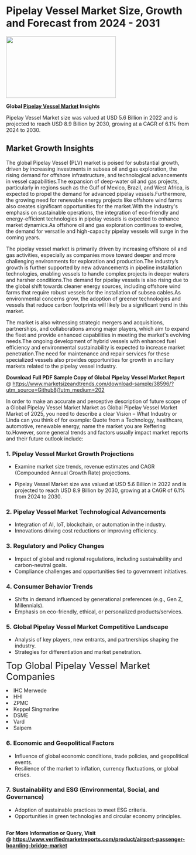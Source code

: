 <H1>Pipelay Vessel Market Size, Growth and Forecast from 2024 - 2031</H1><img class="aligncenter size-medium wp-image-584254" src="https://thirdeyenews.in/wp-content/uploads/2024/09/Global-Market-Research-300x168.jpeg" alt="" width="300" height="168" /><p><strong>Global&nbsp;<a href="https://www.marketsizeandtrends.com/download-sample/38596/?utm_source=Github8j?utm_medium=202">Pipelay Vessel Market</a> Insights</strong></p><p>Pipelay Vessel Market size was valued at USD 5.6 Billion in 2022 and is projected to reach USD 8.9 Billion by 2030, growing at a CAGR of 6.1% from 2024 to 2030.</p><p><h2>Market Growth Insights</h2><p>The global Pipelay Vessel (PLV) market is poised for substantial growth, driven by increasing investments in subsea oil and gas exploration, the rising demand for offshore infrastructure, and technological advancements in vessel capabilities.The expansion of deep-water oil and gas projects, particularly in regions such as the Gulf of Mexico, Brazil, and West Africa, is expected to propel the demand for advanced pipelay vessels.Furthermore, the growing need for renewable energy projects like offshore wind farms also creates significant opportunities for the market.With the industry's emphasis on sustainable operations, the integration of eco-friendly and energy-efficient technologies in pipelay vessels is expected to enhance market dynamics.As offshore oil and gas exploration continues to evolve, the demand for versatile and high-capacity pipelay vessels will surge in the coming years.</p><p><strong></strong></p><p>The pipelay vessel market is primarily driven by increasing offshore oil and gas activities, especially as companies move toward deeper and more challenging environments for exploration and production.The industry’s growth is further supported by new advancements in pipeline installation technologies, enabling vessels to handle complex projects in deeper waters and harsher conditions.The demand for pipelay vessels is also rising due to the global shift towards cleaner energy sources, including offshore wind farms that require robust vessels for the installation of subsea cables.As environmental concerns grow, the adoption of greener technologies and vessels that reduce carbon footprints will likely be a significant trend in this market.</p><p>The market is also witnessing strategic mergers and acquisitions, partnerships, and collaborations among major players, which aim to expand the fleet and provide enhanced capabilities in meeting the market's evolving needs.The ongoing development of hybrid vessels with enhanced fuel efficiency and environmental sustainability is expected to increase market penetration.The need for maintenance and repair services for these specialized vessels also provides opportunities for growth in ancillary markets related to the pipelay vessel industry.</p><p><span class=""><strong>Download Full PDF Sample Copy of Global Pipelay Vessel Market Report</strong> @ <a href="https://www.marketsizeandtrends.com/download-sample/38596/?utm_source=Github8j?utm_medium=202" target="_blank">https://www.marketsizeandtrends.com/download-sample/38596/?utm_source=Github8j?utm_medium=202</a></span></p><p>In order to make an accurate and perceptive description of future scope of a Global&nbsp;Pipelay Vessel Market Market as Global&nbsp;Pipelay Vessel Market Market of 2025, you need to describe a clear Vision &ndash; What Industry or Linda can you think of for example: Quote from a Technology, healthcare, automotive, renewable energy, name the market you are Reffering to.However, some general trends and factors usually impact market reports and their future outlook include:</p><h3>1.&nbsp;<strong>Pipelay Vessel Market Growth Projections</strong></h3><ul><li>Examine market size trends, revenue estimates and CAGR (Compounded Annual Growth Rate) projections.</li><li><p>Pipelay Vessel Market size was valued at USD 5.6 Billion in 2022 and is projected to reach USD 8.9 Billion by 2030, growing at a CAGR of 6.1% from 2024 to 2030.</p></li></ul><h3>2.&nbsp;<strong>Pipelay Vessel Market Technological Advancements</strong></h3><ul><li>Integration of AI, IoT, blockchain, or automation in the industry.</li><li>Innovations driving cost reductions or improving efficiency.</li></ul><h3>3.&nbsp;<strong>Regulatory and Policy Changes</strong></h3><ul><li>Impact of global and regional regulations, including sustainability and carbon-neutral goals.</li><li>Compliance challenges and opportunities tied to government initiatives.</li></ul><h3>4.&nbsp;<strong>Consumer Behavior Trends</strong></h3><ul><li>Shifts in demand influenced by generational preferences (e.g., Gen Z, Millennials).</li><li>Emphasis on eco-friendly, ethical, or personalized products/services.</li></ul><h3>5.&nbsp;<strong>Global Pipelay Vessel Market Competitive Landscape</strong></h3><ul><li>Analysis of key players, new entrants, and partnerships shaping the industry.</li><li>Strategies for differentiation and market penetration.</li></ul><p data-pm-slice="1 1 []"><span style="color: inherit; font-family: inherit; font-size: 25px;">Top Global Pipelay Vessel Market Companies</span></p><div class="" data-test-id=""><p><li>IHC Merwede</li><li> HHI</li><li> ZPMC</li><li> Keppel Singmarine</li><li> DSME</li><li> Vard</li><li> Saipem</li></p></div><h3>6.&nbsp;<strong>Economic and Geopolitical Factors</strong></h3><ul><li>Influence of global economic conditions, trade policies, and geopolitical events.</li><li>Resilience of the market to inflation, currency fluctuations, or global crises.</li></ul><h3>7.&nbsp;<strong>Sustainability and ESG (Environmental, Social, and Governance)</strong></h3><ul><li>Adoption of sustainable practices to meet ESG criteria.</li><li>Opportunities in green technologies and circular economy principles.</li></ul><h2><strong style="font-size: 14px;">For More Information or Query, Visit @&nbsp;</strong><a style="background-color: #ffffff; font-size: 14px;" href="https://www.marketsizeandtrends.com/report/pipelay-vessel-market/" target="_blank">https://www.verifiedmarketreports.com/product/airport-passenger-boarding-bridge-market</a></h2>